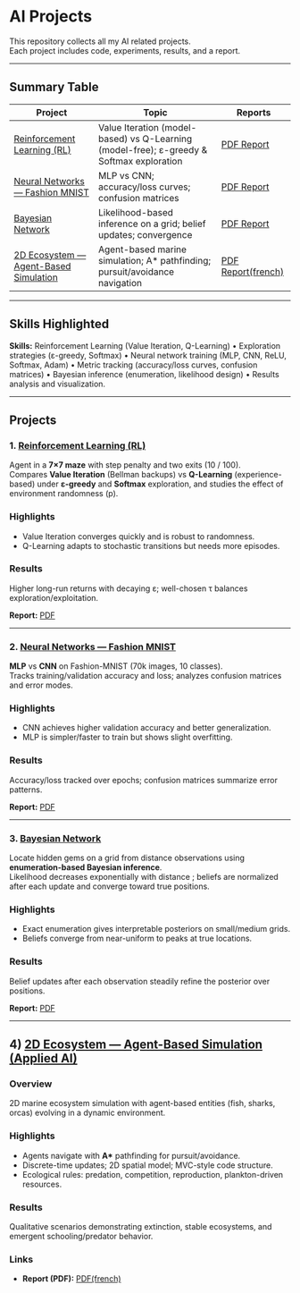 # AI Projects 

This repository collects all my AI related projects.  
Each project includes code, experiments, results, and a report.

---

## Summary Table

| Project | Topic | Reports |
|---|---|---|
| [Reinforcement Learning (RL)](https://github.com/sda667/Reinforcement_Learning) | Value Iteration (model-based) vs Q-Learning (model-free); ε-greedy & Softmax exploration | [PDF Report](https://github.com/sda667/Reinforcement_Learning/blob/main/Reinforcement_Learning_english.pdf) |
| [Neural Networks — Fashion MNIST](https://github.com/sda667/Neural_Networks) | MLP vs CNN; accuracy/loss curves; confusion matrices | [PDF Report](https://github.com/sda667/Neural_Networks/blob/main/Fashion_MNIST_English.pdf) |
| [Bayesian Network](https://github.com/sda667/Bayesian_Network) | Likelihood-based inference on a grid; belief updates; convergence | [PDF Report](https://github.com/sda667/Bayesian_Network/blob/main/bayesian_network_report.pdf) |
| [2D Ecosystem — Agent-Based Simulation](https://github.com/sda667/2D_Ecosystem) | Agent-based marine simulation; A* pathfinding; pursuit/avoidance navigation | [PDF Report(french)](https://github.com/sda667/2D_Ecosystem/blob/main/RapportScientifique_INFOF308.pdf) |


---

## Skills Highlighted

**Skills:** Reinforcement Learning (Value Iteration, Q-Learning) • Exploration strategies (ε-greedy, Softmax) • Neural network training (MLP, CNN, ReLU, Softmax, Adam) • Metric tracking (accuracy/loss curves, confusion matrices) • Bayesian inference (enumeration, likelihood design) • Results analysis and visualization.

---

## Projects

### 1. [Reinforcement Learning (RL)](https://github.com/sda667/Reinforcement_Learning)
Agent in a **7×7 maze** with step penalty and two exits (10 / 100).  
Compares **Value Iteration** (Bellman backups) vs **Q-Learning** (experience-based) under **ε-greedy** and **Softmax** exploration, and studies the effect of environment randomness \(p\).

### Highlights
- Value Iteration converges quickly and is robust to randomness.
- Q-Learning adapts to stochastic transitions but needs more episodes.

### Results
Higher long-run returns with decaying ε; well-chosen τ balances exploration/exploitation.


**Report:** [PDF](https://github.com/sda667/Reinforcement_Learning/blob/main/Reinforcement_Learning_english.pdf)

---

### 2. [Neural Networks — Fashion MNIST](https://github.com/sda667/Neural_Networks)
**MLP** vs **CNN** on Fashion-MNIST (70k images, 10 classes).  
Tracks training/validation accuracy and loss; analyzes confusion matrices and error modes.

### Highlights
- CNN achieves higher validation accuracy and better generalization.
- MLP is simpler/faster to train but shows slight overfitting.

### Results
Accuracy/loss tracked over epochs; confusion matrices summarize error patterns.

**Report:** [PDF](https://github.com/sda667/Neural_Networks/blob/main/Fashion_MNIST_English.pdf)

---

### 3. [Bayesian Network](https://github.com/sda667/Bayesian_Network)
Locate hidden gems on a grid from distance observations using **enumeration-based Bayesian inference**.  
Likelihood decreases exponentially with distance ; beliefs are normalized after each update and converge toward true positions.

### Highlights
- Exact enumeration gives interpretable posteriors on small/medium grids.
- Beliefs converge from near-uniform to peaks at true locations.

### Results
Belief updates after each observation steadily refine the posterior over positions.

**Report:** [PDF](https://github.com/sda667/Bayesian_Network/blob/main/bayesian_network_report.pdf)

---

## 4) [2D Ecosystem — Agent-Based Simulation (Applied AI)](https://github.com/sda667/2D_Ecosystem)

### Overview
2D marine ecosystem simulation with agent-based entities (fish, sharks, orcas) evolving in a dynamic environment.

### Highlights
- Agents navigate with **A\*** pathfinding for pursuit/avoidance.
- Discrete-time updates; 2D spatial model; MVC-style code structure. 
- Ecological rules: predation, competition, reproduction, plankton-driven resources.

### Results
Qualitative scenarios demonstrating extinction, stable ecosystems, and emergent schooling/predator behavior. 

### Links
- **Report (PDF):** [PDF(french)](https://github.com/sda667/2D_Ecosystem/blob/main/RapportScientifique_INFOF308.pdf)
